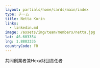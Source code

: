 ```yaml
---
layout: partials/home/cards/main/index
type: チーム
title: Netta Korin
links:
  - linkedin.md
image: /assets/img/team/members/netta.jpg
lat: 46.603354
lng: 1.8883335
countryCode: FR
---
```


共同創業者兼Hexa財団責任者